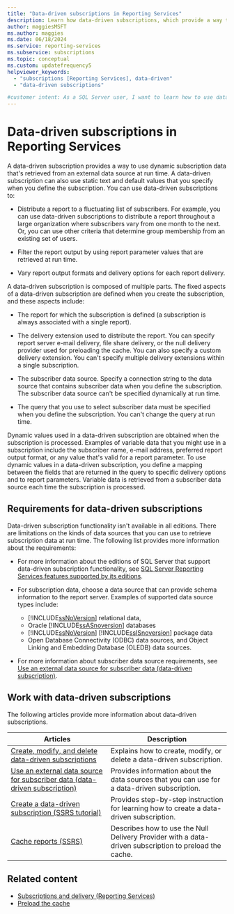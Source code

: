 ```yaml
---
title: "Data-driven subscriptions in Reporting Services"
description: Learn how data-driven subscriptions, which provide a way to use dynamic subscription data that you retrieve from an external data source at run time.
author: maggiesMSFT
ms.author: maggies
ms.date: 06/18/2024
ms.service: reporting-services
ms.subservice: subscriptions
ms.topic: conceptual
ms.custom: updatefrequency5
helpviewer_keywords:
  - "subscriptions [Reporting Services], data-driven"
  - "data-driven subscriptions"

#customer intent: As a SQL Server user, I want to learn how to use data-driven subscriptions so that I can manage constantly changing data from my data sources.
---
```

# Data-driven subscriptions in Reporting Services

A data-driven subscription provides a way to use dynamic subscription data that's retrieved from an external data source at run time. A data-driven subscription can also use static text and default values that you specify when you define the subscription. You can use data-driven subscriptions to:  
  
- Distribute a report to a fluctuating list of subscribers. For example, you can use data-driven subscriptions to distribute a report throughout a large organization where subscribers vary from one month to the next. Or, you can use other criteria that determine group membership from an existing set of users.  
  
- Filter the report output by using report parameter values that are retrieved at run time.  
  
- Vary report output formats and delivery options for each report delivery.  
  
A data-driven subscription is composed of multiple parts. The fixed aspects of a data-driven subscription are defined when you create the subscription, and these aspects include:  
  
- The report for which the subscription is defined (a subscription is always associated with a single report).  
  
- The delivery extension used to distribute the report. You can specify report server e-mail delivery, file share delivery, or the null delivery provider used for preloading the cache. You can also specify a custom delivery extension. You can't specify multiple delivery extensions within a single subscription.  
  
- The subscriber data source. Specify a connection string to the data source that contains subscriber data when you define the subscription. The subscriber data source can't be specified dynamically at run time.  
  
- The query that you use to select subscriber data must be specified when you define the subscription. You can't change the query at run time.  
  
Dynamic values used in a data-driven subscription are obtained when the subscription is processed. Examples of variable data that you might use in a subscription include the subscriber name, e-mail address, preferred report output format, or any value that's valid for a report parameter. To use dynamic values in a data-driven subscription, you define a mapping between the fields that are returned in the query to specific delivery options and to report parameters. Variable data is retrieved from a subscriber data source each time the subscription is processed.  
  
## Requirements for data-driven subscriptions

Data-driven subscription functionality isn't available in all editions. There are limitations on the kinds of data sources that you can use to retrieve subscription data at run time. The following list provides more information about the requirements:  

- For more information about the editions of SQL Server that support data-driven subscription functionality, see [SQL Server Reporting Services features supported by its editions](../reporting-services-features-supported-by-the-editions-of-sql-server-2016.md).  

- For subscription data, choose a data source that can provide schema information to the report server. Examples of supported data source types include:
  - [!INCLUDE[ssNoVersion](../../includes/ssnoversion-md.md)] relational data,
  - Oracle [!INCLUDE[ssASnoversion](../../includes/ssasnoversion-md.md)] databases
  - [!INCLUDE[ssNoVersion](../../includes/ssnoversion-md.md)] [!INCLUDE[ssISnoversion](../../includes/ssisnoversion-md.md)] package data
  - Open Database Connectivity (ODBC) data sources, and Object Linking and Embedding Database (OLEDB) data sources.

- For more information about subscriber data source requirements, see [Use an external data source for subscriber data &#40;data-driven subscription&#41;](../../reporting-services/subscriptions/use-an-external-data-source-for-subscriber-data-data-driven-subscription.md).  
  
## Work with data-driven subscriptions  

The following articles provide more information about data-driven subscriptions.  
  
|Articles|Description|  
|------------|-----------------|  
|[Create, modify, and delete data-driven subscriptions](../../reporting-services/subscriptions/create-modify-and-delete-data-driven-subscriptions.md)|Explains how to create, modify, or delete a data-driven subscription.|  
|[Use an external data source for subscriber data &#40;data-driven subscription&#41;](../../reporting-services/subscriptions/use-an-external-data-source-for-subscriber-data-data-driven-subscription.md)|Provides information about the data sources that you can use for a data-driven subscription.|  
|[Create a data-driven subscription &#40;SSRS tutorial&#41;](../../reporting-services/create-a-data-driven-subscription-ssrs-tutorial.md)|Provides step-by-step instruction for learning how to create a data-driven subscription.|  
|[Cache reports &#40;SSRS&#41;](../../reporting-services/report-server/caching-reports-ssrs.md)|Describes how to use the Null Delivery Provider with a data-driven subscription to preload the cache.|  
  
## Related content

- [Subscriptions and delivery &#40;Reporting Services&#41;](../../reporting-services/subscriptions/subscriptions-and-delivery-reporting-services.md)  
- [Preload the cache](../../reporting-services/report-server/preload-the-cache-report-manager.md)  
  